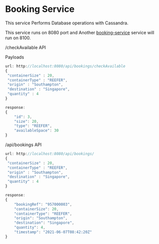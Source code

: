 # Booking Service

This service Performs Database operations with Cassandra.


This service runs on 8080 port and Another [booking-service](https://github.com/suchayj/booking-service) service will run on 8100.

/checkAvailable API

Payloads
```javascript
url: http://localhost:8080/api/bookings/checkAvailable
{
 "containerSize" : 20,
 "containerType" : "REEFER",
 "origin" : "Southampton",
 "destination" : "Singapore",
 "quantity" : 4
}
```

```javascript
response:
{
    "id": 3,
    "size": 20,
    "type": "REEFER",
    "availableSpace": 30
}

```

/api/bookings API

```javascript
url: http://localhost:8080/api/bookings/
{
 "containerSize" : 20,
 "containerType" : "REEFER",
 "origin" : "Southampton",
 "destination" : "Singapore",
 "quantity" : 4
}
```

```javascript
response:
{
    "bookingRef": "957000003",
    "containerSize": 20,
    "containerType": "REEFER",
    "origin": "Southampton",
    "destination": "Singapore",
    "quantity": 4,
    "timestamp": "2021-06-07T08:42:20Z"
}
```
